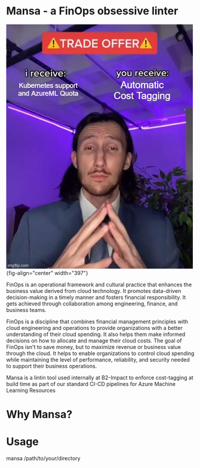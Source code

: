 # Mansa - a FinOps obsessive linter

![](docs/images\meme.jpg){fig-align="center" width="397"}

FinOps is an operational framework and cultural practice that enhances the business value derived from cloud technology. It promotes data-driven decision-making in a timely manner and fosters financial responsibility. It gets achieved through collaboration among engineering, finance, and business teams.

FinOps is a discipline that combines financial management principles with cloud engineering and operations to provide organizations with a better understanding of their cloud spending. It also helps them make informed decisions on how to allocate and manage their cloud costs. The goal of FinOps isn't to save money, but to maximize revenue or business value through the cloud. It helps to enable organizations to control cloud spending while maintaining the level of performance, reliability, and security needed to support their business operations.

Mansa is a lintin tool used internally at B2-Impact to enforce cost-tagging at build time as part of our standard CI-CD pipelines for Azure Machine Learning Resources

# Why Mansa?



# Usage

mansa /path/to/your/directory
